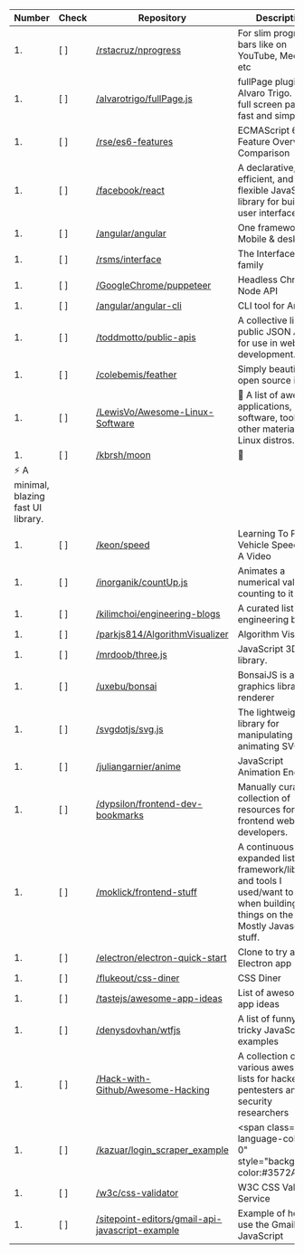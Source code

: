 Number | Check | Repository | Description |
----- | ----- | ----- | -----|
1. | [ ] | [/rstacruz/nprogress](https://github.com/rstacruz/nprogress) |For slim progress bars like on YouTube, Medium, etc 
1. | [ ] | [/alvarotrigo/fullPage.js](https://github.com/alvarotrigo/fullPage.js) |fullPage plugin by Alvaro Trigo. Create full screen pages fast and simple | 
1. | [ ] | [/rse/es6-features](https://github.com/rse/es6-features) |ECMAScript 6: Feature Overview &amp; Comparison | 
1. | [ ] | [/facebook/react](https://github.com/facebook/react) |A declarative, efficient, and flexible JavaScript library for building user interfaces. | 
1. | [ ] | [/angular/angular](https://github.com/angular/angular) |One framework. Mobile &amp; desktop. | 
1. | [ ] | [/rsms/interface](https://github.com/rsms/interface) |The Interface font family | 
1. | [ ] | [/GoogleChrome/puppeteer](https://github.com/GoogleChrome/puppeteer) |Headless Chrome Node API | 
1. | [ ] | [/angular/angular-cli](https://github.com/angular/angular-cli) |CLI tool for Angular | 
1. | [ ] | [/toddmotto/public-apis](https://github.com/toddmotto/public-apis) |A collective list of public JSON APIs for use in web development. | 
1. | [ ] | [/colebemis/feather](https://github.com/colebemis/feather) |Simply beautiful open source icons | 
1. | [ ] | [/LewisVo/Awesome-Linux-Software](https://github.com/LewisVo/Awesome-Linux-Software) |<g-emoji alias="penguin" fallback-src="https://assets-cdn.github.com/images/icons/emoji/unicode/1f427.png"  >🐧</g-emoji> A list of awesome applications, software, tools and other materials for Linux distros. | 
1. | [ ] | [/kbrsh/moon](https://github.com/kbrsh/moon) |<g-emoji alias="crescent_moon" fallback-src="https://assets-cdn.github.com/images/icons/emoji/unicode/1f319.png"  >🌙</g-emoji>
                                    <g-emoji alias="zap" fallback-src="https://assets-cdn.github.com/images/icons/emoji/unicode/26a1.png"  >⚡️</g-emoji> A minimal, blazing fast UI library. | 
1. | [ ] | [/keon/speed](https://github.com/keon/speed) |Learning To Predict Vehicle Speed From A Video | 
1. | [ ] | [/inorganik/countUp.js](https://github.com/inorganik/countUp.js) |Animates a numerical value by counting to it | 
1. | [ ] | [/kilimchoi/engineering-blogs](https://github.com/kilimchoi/engineering-blogs) |A curated list of engineering blogs | 
1. | [ ] | [/parkjs814/AlgorithmVisualizer](https://github.com/parkjs814/AlgorithmVisualizer) |Algorithm Visualizer | 
1. | [ ] | [/mrdoob/three.js](https://github.com/mrdoob/three.js) |JavaScript 3D library. | 
1. | [ ] | [/uxebu/bonsai](https://github.com/uxebu/bonsai) |BonsaiJS is a graphics library and renderer | 
1. | [ ] | [/svgdotjs/svg.js](https://github.com/svgdotjs/svg.js) |The lightweight library for manipulating and animating SVG | 
1. | [ ] | [/juliangarnier/anime](https://github.com/juliangarnier/anime) |JavaScript Animation Engine | 
1. | [ ] | [/dypsilon/frontend-dev-bookmarks](https://github.com/dypsilon/frontend-dev-bookmarks) |Manually curated collection of resources for frontend web developers. | 
1. | [ ] | [/moklick/frontend-stuff](https://github.com/moklick/frontend-stuff) |A continuously expanded list of framework/libraries and tools I used/want to use when building things on the web. Mostly Javascript stuff. | 
1. | [ ] | [/electron/electron-quick-start](https://github.com/electron/electron-quick-start) |Clone to try a simple Electron app | 
1. | [ ] | [/flukeout/css-diner](https://github.com/flukeout/css-diner) |CSS Diner | 
1. | [ ] | [/tastejs/awesome-app-ideas](https://github.com/tastejs/awesome-app-ideas) |List of awesome app ideas | 
1. | [ ] | [/denysdovhan/wtfjs](https://github.com/denysdovhan/wtfjs) |A list of funny and tricky JavaScript examples | 
1. | [ ] | [/Hack-with-Github/Awesome-Hacking](https://github.com/Hack-with-Github/Awesome-Hacking) |A collection of various awesome lists for hackers, pentesters and security researchers | 
1. | [ ] | [/kazuar/login_scraper_example](https://github.com/kazuar/login_scraper_example) |<span class="repo-language-color ml-0" style="background-color:#3572A5; | 
1. | [ ] | [/w3c/css-validator](https://github.com/w3c/css-validator) |W3C CSS Validation Service | 
1. | [ ] | [/sitepoint-editors/gmail-api-javascript-example](https://github.com/sitepoint-editors/gmail-api-javascript-example) |Example of how to use the Gmail API in JavaScript | 
